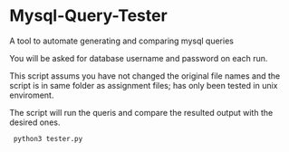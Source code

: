 # Mysql-Query-Tester
A tool to automate generating and comparing mysql queries


You will be asked for database username and password on each run.

This script assums you have not changed the original file names and the script is in same folder as assignment files; has only been tested in unix enviroment.

The script will run the queris and compare the resulted output with the desired ones.

     python3 tester.py
